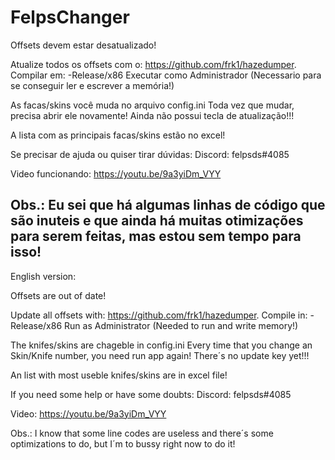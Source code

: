 # FelpsChanger
Offsets devem estar desatualizado!

Atualize todos os offsets com o: https://github.com/frk1/hazedumper.
Compilar em:
-Release/x86
Executar como Administrador (Necessario para se conseguir ler e escrever a memória!)

As facas/skins você muda no arquivo config.ini
Toda vez que mudar, precisa abrir ele novamente! Ainda não possui tecla de atualização!!!

A lista com as principais facas/skins estão no excel!

Se precisar de ajuda ou quiser tirar dúvidas:
Discord: felpsds#4085

Video funcionando: https://youtu.be/9a3yiDm_VYY

Obs.: Eu sei que há algumas linhas de código que são inuteis e que ainda há muitas otimizações para serem feitas,
mas estou sem tempo para isso!
------------------------------------------------------------------------------------------------------------------------------------
English version:

Offsets are out of date!

Update all offsets with: https://github.com/frk1/hazedumper.
Compile in:
-Release/x86
Run as Administrator (Needed to run and write memory!)

The knifes/skins are chageble in config.ini
Every time that you change an Skin/Knife number, you need run app again! There´s no update key yet!!!

An list with most useble knifes/skins are in excel file!

If you need some help or have some doubts:
Discord: felpsds#4085

Video: https://youtu.be/9a3yiDm_VYY

Obs.: I know that some line codes are useless and there´s some optimizations to do,
but I´m to bussy right now to do it!
